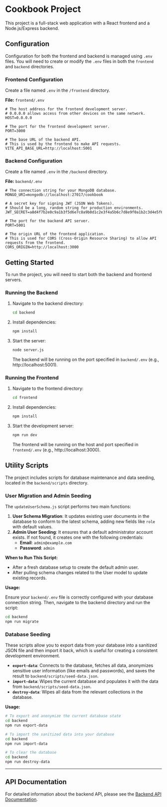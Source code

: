 # Cookbook Project

This project is a full-stack web application with a React frontend and a Node.js/Express backend.

## Configuration

Configuration for both the frontend and backend is managed using `.env` files. You will need to create or modify the `.env` files in both the `frontend` and `backend` directories.

### Frontend Configuration

Create a file named `.env` in the `/frontend` directory.

**File:** `frontend/.env`

```
# The host address for the frontend development server.
# 0.0.0.0 allows access from other devices on the same network.
HOST=0.0.0.0

# The port for the frontend development server.
PORT=3000

# The base URL of the backend API.
# This is used by the frontend to make API requests.
VITE_API_BASE_URL=http://localhost:5001
```

### Backend Configuration

Create a file named `.env` in the `/backend` directory.

**File:** `backend/.env`

```
# The connection string for your MongoDB database.
MONGO_URI=mongodb://localhost:27017/cookbook

# A secret key for signing JWT (JSON Web Tokens).
# Should be a long, random string for production environments.
JWT_SECRET=a8d4f7b2e0c9a1b3f5d6e7c8a9b0d1c2e3f4a5b6c7d8e9f0a1b2c3d4e5f6a7b8

# The port for the backend API server.
PORT=5001

# The origin URL of the frontend application.
# This is used for CORS (Cross-Origin Resource Sharing) to allow API requests from the frontend.
CORS_ORIGIN=http://localhost:3000
```

## Getting Started

To run the project, you will need to start both the backend and frontend servers.

### Running the Backend

1. Navigate to the backend directory:
   ```sh
   cd backend
   ```
2. Install dependencies:
   ```sh
   npm install
   ```
3. Start the server:
   ```sh
   node server.js
   ```
   The backend will be running on the port specified in `backend/.env` (e.g., http://localhost:5001).

### Running the Frontend

1. Navigate to the frontend directory:
   ```sh
   cd frontend
   ```
2. Install dependencies:
   ```sh
   npm install
   ```
3. Start the development server:
   ```sh
   npm run dev
   ```
   The frontend will be running on the host and port specified in `frontend/.env` (e.g., http://localhost:3000).

## Utility Scripts

The project includes scripts for database maintenance and data seeding, located in the `backend/scripts` directory.

### User Migration and Admin Seeding

The `updateUserSchema.js` script performs two main functions:

1.  **User Schema Migration**: It updates existing user documents in the database to conform to the latest schema, adding new fields like `role` with default values.
2.  **Admin User Seeding**: It ensures that a default administrator account exists. If not found, it creates one with the following credentials:
    - **Email**: `admin@example.com`
    - **Password**: `admin`

**When to Run This Script:**

- After a fresh database setup to create the default admin user.
- After pulling schema changes related to the User model to update existing records.

**Usage:**

Ensure your `backend/.env` file is correctly configured with your database connection string. Then, navigate to the backend directory and run the script:

```sh
cd backend
npm run migrate
```

### Database Seeding

These scripts allow you to export data from your database into a sanitized JSON file and then import it back, which is useful for creating a consistent development environment.

- **`export-data`**: Connects to the database, fetches all data, anonymizes sensitive user information (like emails and passwords), and saves the result to `backend/scripts/seed-data.json`.
- **`import-data`**: Wipes the current database and populates it with the data from `backend/scripts/seed-data.json`.
- **`destroy-data`**: Wipes all data from the relevant collections in the database.

**Usage:**

```sh
# To export and anonymize the current database state
cd backend
npm run export-data

# To import the sanitized data into your database
cd backend
npm run import-data

# To clear the database
cd backend
npm run destroy-data
```

---

## API Documentation

For detailed information about the backend API, please see the [Backend API Documentation](./docs/backend_api.md).